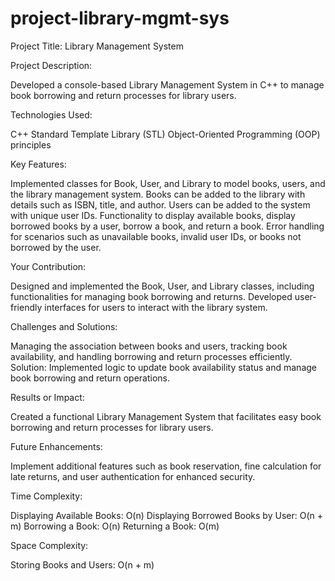 ﻿# project-library-mgmt-sys
 
Project Title: Library Management System

Project Description: 

Developed a console-based Library Management System in C++ to manage book borrowing and return processes for library users.

Technologies Used:

C++
Standard Template Library (STL)
Object-Oriented Programming (OOP) principles

Key Features:

Implemented classes for Book, User, and Library to model books, users, and the library management system.
Books can be added to the library with details such as ISBN, title, and author.
Users can be added to the system with unique user IDs.
Functionality to display available books, display borrowed books by a user, borrow a book, and return a book.
Error handling for scenarios such as unavailable books, invalid user IDs, or books not borrowed by the user.

Your Contribution:

Designed and implemented the Book, User, and Library classes, including functionalities for managing book borrowing and returns.
Developed user-friendly interfaces for users to interact with the library system.

Challenges and Solutions:

Managing the association between books and users, tracking book availability, and handling borrowing and return processes efficiently.
Solution: Implemented logic to update book availability status and manage book borrowing and return operations.

Results or Impact:

Created a functional Library Management System that facilitates easy book borrowing and return processes for library users.

Future Enhancements:

Implement additional features such as book reservation, fine calculation for late returns, and user authentication for enhanced security.

Time Complexity:

Displaying Available Books: O(n)
Displaying Borrowed Books by User: O(n + m)
Borrowing a Book: O(n)
Returning a Book: O(m)

Space Complexity:

Storing Books and Users: O(n + m)



